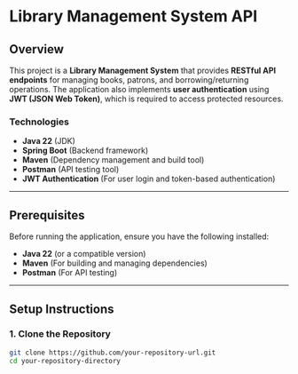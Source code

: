 # Library Management System API

## Overview

This project is a **Library Management System** that provides **RESTful API endpoints** for managing books, patrons, and borrowing/returning operations. The application also implements **user authentication** using **JWT (JSON Web Token)**, which is required to access protected resources.

### Technologies
- **Java 22** (JDK)
- **Spring Boot** (Backend framework)
- **Maven** (Dependency management and build tool)
- **Postman** (API testing tool)
- **JWT Authentication** (For user login and token-based authentication)

---

## Prerequisites

Before running the application, ensure you have the following installed:
- **Java 22** (or a compatible version)
- **Maven** (For building and managing dependencies)
- **Postman** (For API testing)

---

## Setup Instructions

### 1. Clone the Repository

```bash
git clone https://github.com/your-repository-url.git
cd your-repository-directory
